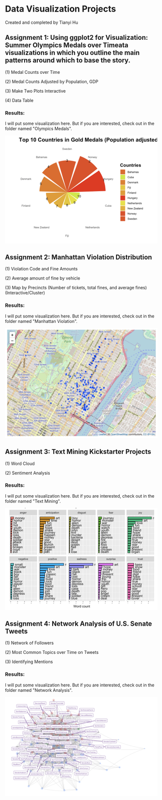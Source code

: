 # Data Visualization Projects

Created and completed by Tianyi Hu

## Assignment 1: Using ggplot2 for Visualization: Summer Olympics Medals over Timeata visualizations in which you outline the main patterns around which to base the story.

(1) Medal Counts over Time

(2) Medal Counts Adjusted by Population, GDP

(3) Make Two Plots Interactive

(4) Data Table

### Results:
I will put some visualization here. But if you are interested, check out in the folder named "Olympics Medals".

![image](https://github.com/superhutianyi/datavisualization/blob/master/Olympics%20Medals/windrose.png)

## Assignment 2: Manhattan Violation Distribution
(1) Violation Code and Fine Amounts

(2) Average amount of fine by vehicle

(3) Map by Precincts (Number of tickets, total fines, and average fines)(Interactive/Cluster)

### Results:
I will put some visualization here. But if you are interested, check out in the folder named "Manhattan Violation".

![image](https://github.com/superhutianyi/datavisualization/blob/master/Manhattan%20Violation/interactivemap1.png)

## Assignment 3: Text Mining Kickstarter Projects
(1) Word Cloud

(2) Sentiment Analysis

### Results:
I will put some visualization here. But if you are interested, check out in the folder named "Text Mining".

![image](https://github.com/superhutianyi/datavisualization/blob/master/Text%20Mining/SentimentAnalysis.png)

## Assignment 4: Network Analysis of U.S. Senate Tweets
(1) Network of Followers

(2) Most Common Topics over Time on Tweets

(3) Identifying Mentions

### Results:
I will put some visualization here. But if you are interested, check out in the folder named "Network Analysis".

![image](https://github.com/superhutianyi/datavisualization/blob/master/Network%20Analysis/Network.png)
